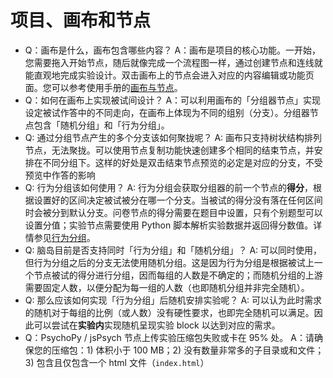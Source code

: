 # 项目、画布和节点

- Q：画布是什么，画布包含哪些内容？
  A：画布是项目的核心功能。一开始，您需要拖入开始节点，随后就像完成一个流程图一样，通过创建节点和连线就能直观地完成实验设计。双击画布上的节点会进入对应的内容编辑或功能页面。您可以参考使用手册的[画布与节点](https://www.yuque.com/naodao/researcher-manual/wsing0)。 
- Q：如何在画布上实现被试间设计？
  A：可以利用画布的「分组器节点」实现设定被试作答中的不同走向，在画布上体现为不同的组别（分支）。分组器节点包含「随机分组」和「行为分组」。 
- Q: 通过分组节点产生的多个分支该如何聚拢呢？
  A: 画布只支持树状结构排列节点，无法聚拢。可以使用节点复制功能快速创建多个相同的结束节点，并安排在不同分组下。这样的好处是双击结束节点预览的必定是对应的分支，不受预览中作答的影响 
- Q: 行为分组该如何使用？
  A: 行为分组会获取分组器的前一个节点的**得分**，根据设置好的区间决定被试被分在哪一个分支。当被试的得分没有落在任何区间时会被分到默认分支。问卷节点的得分需要在题目中设置，只有个别题型可以设置分值；实验节点需要使用 Python 脚本解析实验数据并返回得分数值。详情参见[行为分组](https://www.yuque.com/naodao/researcher-manual/ih2gp8)。 
- Q: 脑岛目前是否支持同时「行为分组」和「随机分组」？
  A: 可以同时使用，但行为分组之后的分支无法使用随机分组。这是因为行为分组是根据被试上一个节点被试的得分进行分组，因而每组的人数是不确定的；而随机分组的上游需要固定人数，以便分配为每一组的人数（也即随机分组并非完全随机）。 
- Q: 那么应该如何实现「行为分组」后随机安排实验呢？
  A: 可以认为此时需求的随机对于每组的比例（或人数）没有硬性要求，也即完全随机可以满足。因此可以尝试在**实验内**实现随机呈现实验 block 以达到对应的需求。 
- Q：PsychoPy / jsPsych 节点上传实验压缩包失败或卡在 95% 处。
  A：请确保您的压缩包：1) 体积小于 100 MB；2) 没有数量非常多的子目录或和文件；3) 包含且仅包含一个 html 文件（`index.html`） 